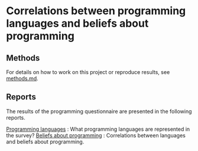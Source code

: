 # Correlations between programming languages and beliefs about programming

## Methods

For details on how to work on this project or reproduce results, see
[methods.md](methods.md).

## Reports

The results of the programming questionnaire are presented in the following
reports.

[Programming languages](languages.md)
:   What programming languages are represented in the survey?
[Beliefs about programming](beliefs.md)
:   Correlations between languages and beliefs about programming.

